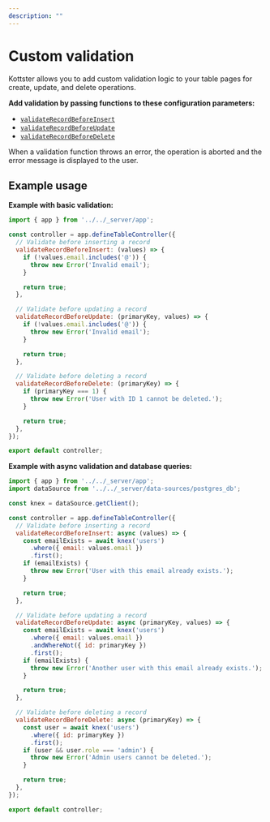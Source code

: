 ```yaml
---
description: ""
---
```


# Custom validation

Kottster allows you to add custom validation logic to your table pages for create, update, and delete operations.

**Add validation by passing functions to these configuration parameters:**

- [`validateRecordBeforeInsert`](../configuration/api.md#validaterecordbeforeinsert)
- [`validateRecordBeforeUpdate`](../configuration/api.md#validaterecordbeforeupdate)
- [`validateRecordBeforeDelete`](../configuration/api.md#validaterecordbeforedelete)

When a validation function throws an error, the operation is aborted and the error message is displayed to the user.

## Example usage

**Example with basic validation:**

```jsx [app/pages/users/index.jsx]
import { app } from '../../_server/app';

const controller = app.defineTableController({
  // Validate before inserting a record
  validateRecordBeforeInsert: (values) => {
    if (!values.email.includes('@')) {
      throw new Error('Invalid email');
    }

    return true;
  },

  // Validate before updating a record
  validateRecordBeforeUpdate: (primaryKey, values) => {
    if (!values.email.includes('@')) {
      throw new Error('Invalid email');
    }

    return true;
  },

  // Validate before deleting a record
  validateRecordBeforeDelete: (primaryKey) => {
    if (primaryKey === 1) {
      throw new Error('User with ID 1 cannot be deleted.');
    }

    return true;
  },
});

export default controller;
```

**Example with async validation and database queries:**

```jsx [app/pages/users/index.jsx]
import { app } from '../../_server/app';
import dataSource from '../../_server/data-sources/postgres_db';

const knex = dataSource.getClient();

const controller = app.defineTableController({
  // Validate before inserting a record
  validateRecordBeforeInsert: async (values) => {
    const emailExists = await knex('users')
      .where({ email: values.email })
      .first();
    if (emailExists) {
      throw new Error('User with this email already exists.');
    }

    return true;
  },

  // Validate before updating a record
  validateRecordBeforeUpdate: async (primaryKey, values) => {
    const emailExists = await knex('users')
      .where({ email: values.email })
      .andWhereNot({ id: primaryKey })
      .first();
    if (emailExists) {
      throw new Error('Another user with this email already exists.');
    }

    return true;
  },

  // Validate before deleting a record
  validateRecordBeforeDelete: async (primaryKey) => {
    const user = await knex('users')
      .where({ id: primaryKey })
      .first();
    if (user && user.role === 'admin') {
      throw new Error('Admin users cannot be deleted.');
    }

    return true;
  },
});

export default controller;
```